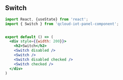 ## Switch

```jsx
import React, {useState} from 'react';
import { Switch } from 'qcloud-iot-panel-component';


export default () => (
  <div style={{width: 200}}>
    <h2>Switch</h2>
    <Switch disabled />
    <Switch />
    <Switch disabled checked />
    <Switch checked />
  </div>
)
```

<API src="../../src/components/Switch/SwitchH5.tsx"></API>


